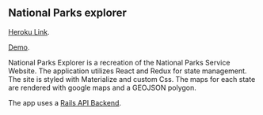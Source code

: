 ## National Parks explorer

[Heroku Link](https://national-parks-explorer.herokuapp.com/).

[Demo](https://youtu.be/EB1DNREkMNY).

National Parks Explorer is a recreation of the National Parks Service Website. The application utilizes React and Redux for state management. The site is styled with Materialize and custom Css. The maps for each state are rendered with google maps and a GEOJSON polygon.

The app uses a [Rails API Backend](https://github.com/josephdlawson21/react-game-backend).
